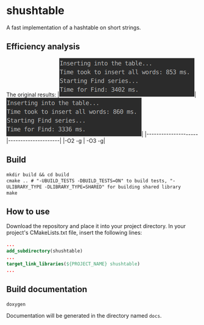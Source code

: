 # shushtable
A fast implementation of a hashtable on short strings.

## Efficiency analysis
The original results:
|![](img/O2g-orig.png)|![](img/03g-orig.png)|
|---------------------|---------------------|
|-O2 -g               |               -O3 -g|

## Build
```shell
mkdir build && cd build
cmake .. # "-UBUILD_TESTS -DBUILD_TESTS=ON" to build tests, "-ULIBRARY_TYPE -DLIBRARY_TYPE=SHARED" for building shared library
make
```

## How to use
Download the repository and place it into your project directory. In your project's CMakeLists.txt file, insert the following lines:
```cmake
...
add_subdirectory(shushtable)
...
target_link_libraries(${PROJECT_NAME} shushtable)
...
```

## Build documentation
```shell
doxygen
```
Documentation will be generated in the directory named `docs`.
